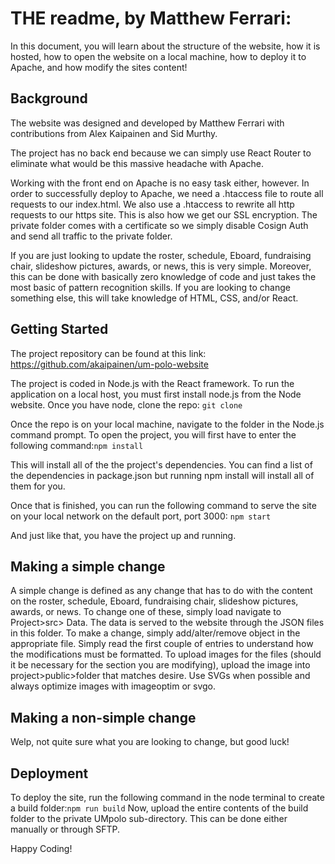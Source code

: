 
# THE readme, by Matthew Ferrari:
  

In this document, you will learn about the structure of the website, how it is hosted, how to open the website on a local machine, how to deploy it to Apache, and how modify the sites content!

## Background
The website was designed and developed by Matthew Ferrari with contributions from Alex Kaipainen and Sid Murthy.

The project has no back end because we can simply use React Router to eliminate what would be this massive headache with Apache.

Working with the front end on Apache is no easy task either, however. In order to successfully deploy to Apache, we need a .htaccess file to route all requests to our index.html. We also use a .htaccess to rewrite all http requests to our https site. This is also how we get our SSL encryption. The private folder comes with a certificate so we simply disable Cosign Auth and send all traffic to the private folder.  

If you are just looking to update the roster, schedule, Eboard, fundraising chair, slideshow pictures, awards, or news, this is very simple. Moreover, this can be done with basically zero knowledge of code and just takes the most basic of pattern recognition skills. If you are looking to change something else, this will take knowledge of HTML, CSS, and/or React.

## Getting Started
The project repository can be found at this link: https://github.com/akaipainen/um-polo-website

The project is coded in Node.js with the React framework. To run the application on a local host, you must first install node.js from the Node website. Once you have node, clone the repo: `git clone`

Once the repo is on your local machine, navigate to the folder in the Node.js command prompt. To open the project, you will first have to enter the following command:`npm install`

This will install all of the the project's dependencies. You can find a list of the dependencies in package.json but running npm install will install all of them for you.

Once that is finished, you can run the following command to serve the site on your local network on the default port, port 3000: `npm start`

And just like that, you have the project up and running. 

## Making a simple change
A simple change is defined as any change that has to do with the content on the roster, schedule, Eboard, fundraising chair, slideshow pictures, awards, or news. To change one of these, simply load navigate to Project>src> Data. The data is served to the website through the JSON files in this folder. To make a change, simply add/alter/remove object in the appropriate file. Simply read the first couple of entries to understand how the modifications must be formatted. To upload images for the files (should it be necessary for the section you are modifying), upload the image into project>public>folder that matches desire. Use SVGs when possible and always optimize images with imageoptim or svgo.

## Making a non-simple change
Welp, not quite sure what you are looking to change, but good luck! 

## Deployment
To deploy the site, run the following command in the node terminal to create a build folder:`npm run build`
Now, upload the entire contents of the build folder to the private UMpolo sub-directory. This can be done either manually or through SFTP.

Happy Coding!